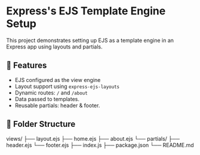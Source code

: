# Express's EJS Template Engine Setup

This project demonstrates setting up EJS as a template engine in an Express app using layouts and partials.

## 🚀 Features

- EJS configured as the view engine
- Layout support using `express-ejs-layouts`
- Dynamic routes: `/` and `/about`
- Data passed to templates.
- Reusable partials: header & footer.

## 📁 Folder Structure

views/
├── layout.ejs
├── home.ejs
├── about.ejs
└── partials/
    ├── header.ejs
    └── footer.ejs
├── index.js
├── package.json
└── README.md
